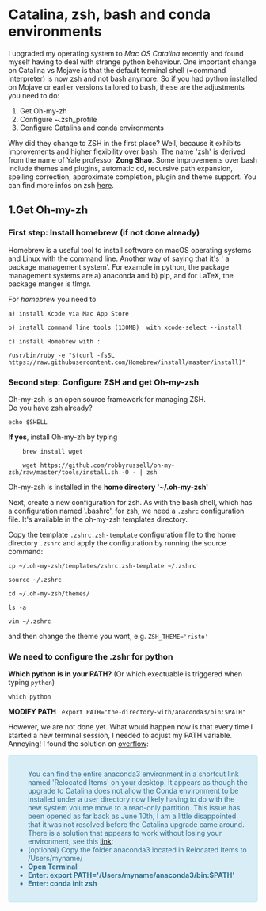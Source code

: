  
# Catalina, zsh, bash and conda environments

 I upgraded my operating system to *Mac OS Catalina* recently and found myself having to deal with strange python behaviour. One important change on Catalina vs Mojave is that the default terminal shell (=command interpreter) is now zsh and not bash anymore.  So if you had python installed on Mojave or earlier versions tailored to bash, these are the adjustments you need to do:


1. Get Oh-my-zh
2. Configure ~.zsh_profile 
3. Configure Catalina and conda environments
 
 
Why did they change to ZSH in the first place?  Well, because it exhibits improvements and higher flexibility over bash. The name 'zsh' is derived from the name of Yale professor **Zong Shao**. Some improvements over bash include themes and plugins, automatic cd, recursive path expansion, spelling correction, approximate completion, plugin and theme support. You can find more infos on zsh [here](https://www.google.com/url?q=https%3A%2F%2Fwww.howtoforge.com%2Ftutorial%2Fhow-to-setup-zsh-and-oh-my-zsh-on-linux%2F&sa=D&sntz=1&usg=AFQjCNGBErYlUA7rscNCs_p-J6DGRsX1yA). 


## 1.Get Oh-my-zh
### First step: Install homebrew (if not done already)
Homebrew is a useful tool to install  software on macOS operating systems and Linux with the command line. Another way of saying that it's ' a package management system'. For example in python, the package management systems are a) anaconda and b) pip, and for LaTeX, the package manger is  tlmgr. 

For *homebrew* you need to

```
a) install Xcode via Mac App Store

b) install command line tools (130MB)  with xcode-select --install

c) install Homebrew with :

/usr/bin/ruby -e "$(curl -fsSL https://raw.githubusercontent.com/Homebrew/install/master/install)"
```
### Second step: Configure ZSH and get Oh-my-zsh

Oh-my-zsh is an open source framework for managing ZSH.  
Do you have zsh already?

```echo $SHELL```

**If yes**, install Oh-my-zh by typing 

```
	brew install wget

	wget https://github.com/robbyrussell/oh-my-zsh/raw/master/tools/install.sh -O - | zsh
```
 
Oh-my-zsh is installed in the **home directory '~/.oh-my-zsh'**

Next, create a new configuration for zsh. As with the bash shell, which has a configuration named '.bashrc', for zsh, we need a ``.zshrc`` configuration file. It's available in the oh-my-zsh templates directory.


Copy the template ``.zshrc.zsh-template`` configuration file to the home directory ``.zshrc`` and apply the configuration by running the source command:

```
cp ~/.oh-my-zsh/templates/zshrc.zsh-template ~/.zshrc

source ~/.zshrc

cd ~/.oh-my-zsh/themes/

ls -a

vim ~/.zshrc
```
and then change the theme you want, e.g. ``ZSH_THEME='risto'``


### We need to configure the .zshr  for python

**Which python is in your PATH?** (Or which exectuable is triggered when typing ``python``)


`` which python ``

**MODIFY PATH**
`` export PATH="the-directory-with/anaconda3/bin:$PATH"``

However, we are not done yet. What would happen now is that every time I started a new terminal session, I needed to adjust my PATH variable. Annoying! I found the solution on [overflow](https://stackoverflow.com/conda-not-found-after-upgrading-to-macos-catalina):


<div style="padding: 15px; border: 1px solid transparent; border-color: transparent; margin-bottom: 20px; border-radius: 4px; color: #31708f; background-color: #d9edf7; border-color: #bce8f1;">
	<div class="linelist">
    <ul> You can find the entire anaconda3 environment in a shortcut link named 'Relocated Items' on your desktop. It appears as though the upgrade to Catalina does not allow the Conda environment to be installed under a user directory now likely having to do with the new system volume move to a read-only partition.
This issue has been opened as far back as June 10th, I am a little disappointed that it was not resolved before the Catalina upgrade came around.
There is a solution that appears to work without losing your environment, see this <a href="https://github.com/ContinuumIO/anaconda-issues/issues/10998#issuecomment-539215005">link</a>:
        <li> (optional) Copy the folder anaconda3   located in Relocated Items to /Users/myname/</li>
        <li><b>Open Terminal </b>   </li>
        <li> <b>Enter: export PATH='/Users/myname/anaconda3/bin:$PATH' </b>  </li>
        <li> <b>	Enter: conda init zsh  </li></b>
    </ul>
</div>
</div>

 


